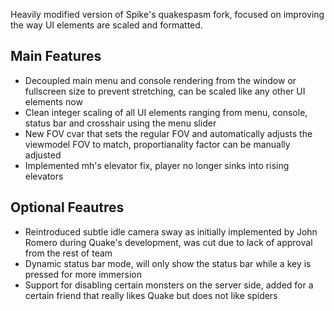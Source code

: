 Heavily modified version of Spike's quakespasm fork, focused on improving the way UI elements are scaled and formatted.

## Main Features
- Decoupled main menu and console rendering from the window or fullscreen size to prevent stretching, can be scaled like any other UI elements now
- Clean integer scaling of all UI elements ranging from menu, console, status bar and crosshair using the menu slider
- New FOV cvar that sets the regular FOV and automatically adjusts the viewmodel FOV to match, proportianality factor can be manually adjusted
- Implemented mh's elevator fix, player no longer sinks into rising elevators

## Optional Feautres
- Reintroduced subtle idle camera sway as initially implemented by John Romero during Quake's development, was cut due to lack of approval from the rest of team
- Dynamic status bar mode, will only show the status bar while a key is pressed for more immersion
- Support for disabling certain monsters on the server side, added for a certain friend that really likes Quake but does not like spiders

